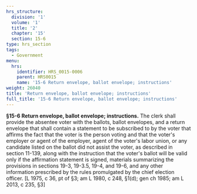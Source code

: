 ```yaml
---
hrs_structure:
  division: '1'
  volume: '1'
  title: '2'
  chapter: '15'
  section: 15-6
type: hrs_section
tags:
  - Government
menu:
  hrs:
    identifier: HRS_0015-0006
    parent: HRS0015
    name: '15-6 Return envelope, ballot envelope; instructions'
weight: 26040
title: 'Return envelope, ballot envelope; instructions'
full_title: '15-6 Return envelope, ballot envelope; instructions'
---
```

**§15-6 Return envelope, ballot envelope; instructions.** The clerk shall provide the absentee voter with the ballots, ballot envelopes, and a return envelope that shall contain a statement to be subscribed to by the voter that affirms the fact that the voter is the person voting and that the voter's employer or agent of the employer, agent of the voter's labor union, or any candidate listed on the ballot did not assist the voter, as described in section 11-139, along with the instruction that the voter's ballot will be valid only if the affirmation statement is signed, materials summarizing the provisions in sections 19-3, 19-3.5, 19-4, and 19-6, and any other information prescribed by the rules promulgated by the chief election officer. [L 1975, c 36, pt of §3; am L 1980, c 248, §1(d); gen ch 1985; am L 2013, c 235, §3]